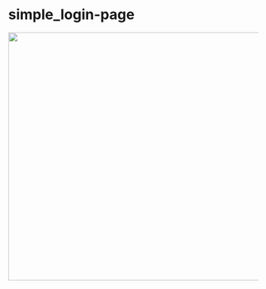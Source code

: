 # simple_login-page


<img src="https://user-images.githubusercontent.com/77081114/146274489-b8e5d8b0-9d3c-46dc-b5dc-7195fc3fb21a.png" width="1000px" height="500px"/>
